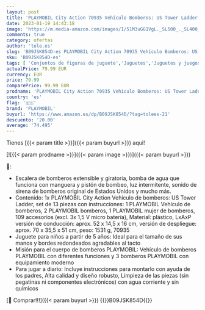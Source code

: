 ```yaml
---
layout: post
title: 'PLAYMOBIL City Action 70935 Vehículo Bomberos: US Tower Ladder  con luz y Sonido  Juguete para niños a Partir de 5 años'
date: 2023-01-19 14:43:18
image: 'https://m.media-amazon.com/images/I/51M3uGG1VgL._SL500_._SL400_.jpg'
comments: true
category: ofertas
author: 'tole.es'
slug: 'B09JSK854D-es PLAYMOBIL City Action 70935 Vehículo Bomberos: US Tower...'
sku: 'B09JSK854D-es'
tags: [ 'Conjuntos de figuras de juguete','Juguetes','Juguetes y juegos','Muñecos y figuras','playmobil','🇪🇸', ]
actualPrice: 79.99 EUR
currency: EUR
price: 79.99
comparePrice: 99.99 EUR
prodname: 'PLAYMOBIL City Action 70935 Vehículo Bomberos: US Tower Ladder  con luz y Sonido  Juguete para niños a Partir de 5 años'
country: 'es'
flag: '🇪🇸'
brand: 'PLAYMOBIL'
buyurl: 'https://www.amazon.es/dp/B09JSK854D/?tag=tolees-21'
descuento: '20.00'
average: '74.495'
---
```


Tienes [{{< param title >}}]({{< param buyurl >}}) aqui!

[![{{< param prodname >}}]({{< param image >}})]({{< param buyurl >}})

🔎:

- Escalera de bomberos extensible y giratoria, bomba de agua que funciona con manguera y pistón de bombeo, luz intermitente, sonido de sirena de bomberos original de Estados Unidos y mucho más.
- Contenido: 1x PLAYMOBIL City Action Vehículo de bomberos: US Tower Ladder, set de 13 piezas con instrucciones: 1 PLAYMOBIL Vehículo de bomberos, 2 PLAYMOBIL bomberos, 1 PLAYMOBIL mujer de bomberos, 109 accesorios (excl. 3x 1,5 V micro batería), Material: plástico, LxAxP versión de conducción: aprox. 52 x 14,5 x 16 cm, versión de despliegue: aprox. 70 x 35,5 x 51 cm, peso: 1531 g, 70935
- Juguete para niños a partir de 5 años: Ideal para el tamaño de sus manos y bordes redondeados agradables al tacto
- Misión para el cuerpo de bomberos PLAYMOBIL: Vehículo de bomberos PLAYMOBIL con diferentes funciones y 3 bomberos PLAYMOBIL con equipamiento moderno
- Para jugar a diario: Incluye instrucciones para montarlo con ayuda de los padres, Alta calidad y diseño robusto, Limpieza de las piezas (sin pegatinas ni componentes electrónicos) con agua corriente y sin químicos

[🛒 Comprar!!!]({{< param buyurl >}})
{{<world>}}B09JSK854D{{</world>}}
